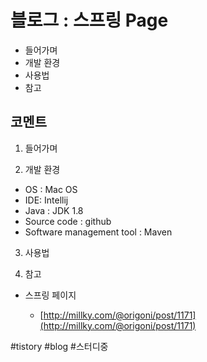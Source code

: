 # 블로그 : 스프링 Page
* 들어가며
* 개발 환경
* 사용법
* 참고

**코멘트**
-

1. 들어가며

2. 개발 환경

* OS : Mac OS
* IDE: Intellij
* Java : JDK 1.8
* Source code : github
* Software management tool : Maven

3. 사용법

4. 참고

* 스프링 페이지

	* [http://millky.com/@origoni/post/1171](http://millky.com/@origoni/post/1171)

#tistory #blog #스터디중